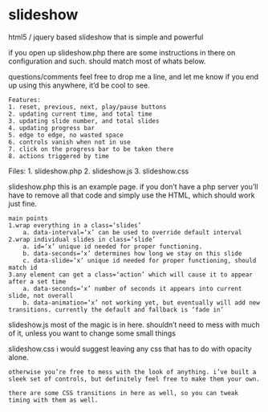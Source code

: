 slideshow
=========

html5 / jquery based slideshow that is simple and powerful

if you open up slideshow.php there are some instructions in there on configuration and such. should match most of whats below.

questions/comments feel free to drop me a line, and let me know if you end up using this anywhere, it’d be cool to see.

	Features:
	1. reset, previous, next, play/pause buttons
	2. updating current time, and total time
	3. updating slide number, and total slides
	4. updating progress bar
	5. edge to edge, no wasted space
	6. controls vanish when not in use
	7. click on the progress bar to be taken there
	8. actions triggered by time

Files:
	1. slideshow.php
	2. slideshow.js
	3. slideshow.css

slideshow.php
	this is an example page. if you don’t have a php server you’ll have to remove all that code and simply use the HTML, which should work just fine.

	main points
	1.wrap everything in a class=‘slides’
		a. data-interval=‘x’ can be used to override default interval
	2.wrap individual slides in class=‘slide’
		a. id=‘x’ unique id needed for proper functioning.
		b. data-seconds=‘x’ determines how long we stay on this slide
		c. data-slide=‘x’ unique id needed for proper functioning, should match id
	3.any element can get a class=‘action’ which will cause it to appear after a set time
		a. data-seconds=‘x’ number of seconds it appears into current slide, not overall
		b. data-animation=‘x’ not working yet, but eventually will add new transitions. currently the default and fallback is ‘fade in’


slideshow.js
	most of the magic is in here. shouldn’t need to mess with much of it, unless you want to change some small things

slideshow.css
	i would suggest leaving any css that has to do with opacity alone.

	otherwise you’re free to mess with the look of anything. i’ve built a sleek set of controls, but definitely feel free to make them your own.

	there are some CSS transitions in here as well, so you can tweak timing with them as well.
